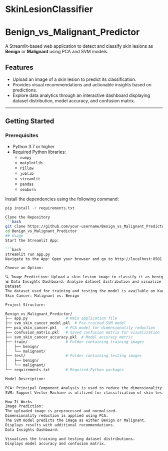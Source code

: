 # SkinLesionClassifier

# Benign_vs_Malignant_Predictor

A Streamlit-based web application to detect and classify skin lesions as **Benign** or **Malignant** using PCA and SVM models.

## Features
- Upload an image of a skin lesion to predict its classification.
- Provides visual recommendations and actionable insights based on predictions.
- Explore data analytics through an interactive dashboard displaying dataset distribution, model accuracy, and confusion matrix.

---

## Getting Started

### Prerequisites
- Python 3.7 or higher
- Required Python libraries:
  - `numpy`
  - `matplotlib`
  - `Pillow`
  - `joblib`
  - `streamlit`
  - `pandas`
  - `seaborn`

Install the dependencies using the following command:

```bash
pip install -r requirements.txt

Clone the Repository
```bash
git clone https://github.com/your-username/Benign_vs_Malignant_Predictor.git
cd Benign_vs_Malignant_Predictor
## Usage
Start the Streamlit App:

```bash
streamlit run app.py
Navigate to the App: Open your browser and go to http://localhost:8501.

Choose an Option:

🔍 Image Prediction: Upload a skin lesion image to classify it as benign or malignant.
📊 Data Insights Dashboard: Analyze dataset distribution and visualize model performance.
Dataset
The dataset used for training and testing the model is available on Kaggle:
Skin Cancer: Malignant vs. Benign

Project Structure:

Benign_vs_Malignant_Predictor/
├── app.py                 # Main application file
├── svm_skin_cancer_model.pkl  # Pre-trained SVM model
├── pca_skin_cancer.pkl    # PCA model for dimensionality reduction
├── confusion_matrix.pkl   # Saved confusion matrix for visualization
├── svm_skin_cancer_accuracy.pkl  # Model accuracy metric
├── train/                 # Folder containing training images
│   ├── benign/
│   └── malignant/
├── test/                  # Folder containing testing images
│   ├── benign/
│   └── malignant/
└── requirements.txt       # Required Python packages

Model Description:

PCA: Principal Component Analysis is used to reduce the dimensionality of images for efficient processing.
SVM: Support Vector Machine is utilized for classification of skin lesions.

How It Works
Image Prediction:
The uploaded image is preprocessed and normalized.
Dimensionality reduction is applied using PCA.
The SVM model predicts the image as either Benign or Malignant.
Displays results with additional recommendations.
Data Insights Dashboard:

Visualizes the training and testing dataset distributions.
Displays model accuracy and confusion matrix.
